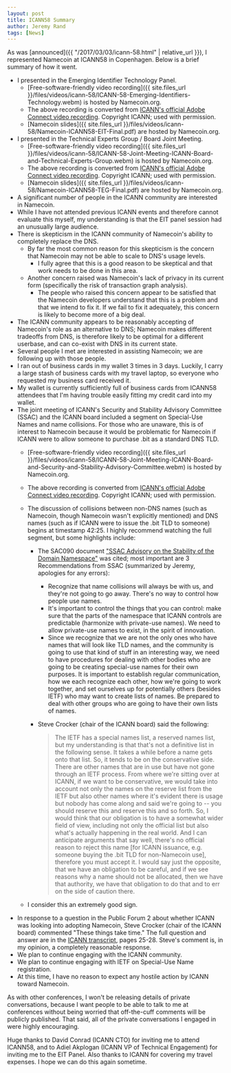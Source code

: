 ```yaml
---
layout: post
title: ICANN58 Summary
author: Jeremy Rand
tags: [News]
---
```


As was [announced]({{ "/2017/03/03/icann-58.html" | relative_url }}), I represented Namecoin at ICANN58 in Copenhagen.  Below is a brief summary of how it went.

* I presented in the Emerging Identifier Technology Panel.
    - [Free-software-friendly video recording]({{ site.files_url }}/files/videos/icann-58/ICANN-58-Emerging-Identifiers-Technology.webm) is hosted by Namecoin.org.
    - The above recording is converted from [ICANN's official Adobe Connect video recording](https://schedule.icann.org/event/9nqD/emerging-identifiers-technology).  Copyright ICANN; used with permission.
    - [Namecoin slides]({{ site.files_url }}/files/videos/icann-58/Namecoin-ICANN58-EIT-Final.pdf) are hosted by Namecoin.org.
* I presented in the Technical Experts Group / Board Joint Meeting.
    - [Free-software-friendly video recording]({{ site.files_url }}/files/videos/icann-58/ICANN-58-Joint-Meeting-ICANN-Board-and-Technical-Experts-Group.webm) is hosted by Namecoin.org.
    - The above recording is converted from [ICANN's official Adobe Connect video recording](https://schedule.icann.org/event/9oMt/joint-meeting-icann-board-technical-experts-group-teg).  Copyright ICANN; used with permission.
    - [Namecoin slides]({{ site.files_url }}/files/videos/icann-58/Namecoin-ICANN58-TEG-Final.pdf) are hosted by Namecoin.org.
* A significant number of people in the ICANN community are interested in Namecoin.
* While I have not attended previous ICANN events and therefore cannot evaluate this myself, my understanding is that the EIT panel session had an unusually large audience.
* There is skepticism in the ICANN community of Namecoin's ability to completely replace the DNS.
    - By far the most common reason for this skepticism is the concern that Namecoin may not be able to scale to DNS's usage levels.
        + I fully agree that this is a good reason to be skeptical and that work needs to be done in this area.
    - Another concern raised was Namecoin's lack of privacy in its current form (specifically the risk of transaction graph analysis).
        + The people who raised this concern appear to be satisfied that the Namecoin developers understand that this is a problem and that we intend to fix it.  If we fail to fix it adequately, this concern is likely to become more of a big deal.
* The ICANN community appears to be reasonably accepting of Namecoin's role as an alternative to DNS; Namecoin makes different tradeoffs from DNS, is therefore likely to be optimal for a different userbase, and can co-exist with DNS in its current state.
* Several people I met are interested in assisting Namecoin; we are following up with those people.
* I ran out of business cards in my wallet 3 times in 3 days.  Luckily, I carry a large stash of business cards with my travel laptop, so everyone who requested my business card received it.
* My wallet is currently sufficiently full of business cards from ICANN58 attendees that I'm having trouble easily fitting my credit card into my wallet.
* The joint meeting of ICANN's Security and Stability Advisory Committee (SSAC) and the ICANN board included a segment on Special-Use Names and name collisions.  For those who are unaware, this is of interest to Namecoin because it would be problematic for Namecoin if ICANN were to allow someone to purchase .bit as a standard DNS TLD.
    - [Free-software-friendly video recording]({{ site.files_url }}/files/videos/icann-58/ICANN-58-Joint-Meeting-ICANN-Board-and-Security-and-Stability-Advisory-Committee.webm) is hosted by Namecoin.org.
    - The above recording is converted from [ICANN's official Adobe Connect video recording](https://schedule.icann.org/event/9nvu/joint-meeting-icann-board-security-stability-advisory-committee).  Copyright ICANN; used with permission.
    - The discussion of collisions between non-DNS names (such as Namecoin, though Namecoin wasn't explicitly mentioned) and DNS names (such as if ICANN were to issue the .bit TLD to someone) begins at timestamp 42:25.  I highly recommend watching the full segment, but some highlights include:
        + The SAC090 document ["SSAC Advisory on the Stability of the Domain Namespace"](https://www.icann.org/en/system/files/files/sac-090-en.pdf) was cited; most important are 3 Recommendations from SSAC (summarized by Jeremy, apologies for any errors):
            * Recognize that name collisions will always be with us, and they're not going to go away.  There's no way to control how people use names.
            * It's important to control the things that you can control: make sure that the parts of the namespace that ICANN controls are predictable (harmonize with private-use names).  We need to allow private-use names to exist, in the spirit of innovation.
            * Since we recognize that we are not the only ones who have names that will look like TLD names, and the community is going to use that kind of stuff in an interesting way, we need to have procedures for dealing with other bodies who are going to be creating special-use names for their own purposes.  It is important to establish regular communication, how we each recognize each other, how we're going to work together, and set ourselves up for potentially others (besides IETF) who may want to create lists of names.  Be prepared to deal with other groups who are going to have their own lists of names.
        + Steve Crocker (chair of the ICANN board) said the following:
 
            > The IETF has a special names list, a reserved names list, but my understanding is that that's not a definitive list in the following sense.  It takes a while before a name gets onto that list.  So, it tends to be on the conservative side.  There are other names that are in use but have not gone through an IETF process.  From where we're sitting over at ICANN, if we want to be conservative, we would take into account not only the names on the reserve list from the IETF but also other names where it's evident there is usage but nobody has come along and said we're going to -- you should reserve this and reserve this and so forth.  So, I would think that our obligation is to have a somewhat wider field of view, including not only the official list but also what's actually happening in the real world.  And I can anticipate arguments that say well, there's no official reason to reject this name [for ICANN issuance, e.g. someone buying the .bit TLD for non-Namecoin use], therefore you must accept it.  I would say just the opposite, that we have an obligation to be careful, and if we see reasons why a name should not be allocated, then we have that authority, we have that obligation to do that and to err on the side of caution there.
 
    - I consider this an extremely good sign.
* In response to a question in the Public Forum 2 about whether ICANN was looking into adopting Namecoin, Steve Crocker (chair of the ICANN board) commented "These things take time."  The full question and answer are in the [ICANN transcript](https://schd.ws/hosted_files/icann58copenhagen2017/60/I58CPH_Thu16Mar2017-Public%20Forum%202-en.pdf), pages 25-28.  Steve's comment is, in my opinion, a completely reasonable response.
* We plan to continue engaging with the ICANN community.
* We plan to continue engaging with IETF on Special-Use Name registration.
* At this time, I have no reason to expect any hostile action by ICANN toward Namecoin.

As with other conferences, I won't be releasing details of private conversations, because I want people to be able to talk to me at conferences without being worried that off-the-cuff comments will be publicly published.  That said, all of the private conversations I engaged in were highly encouraging.

Huge thanks to David Conrad (ICANN CTO) for inviting me to attend ICANN58, and to Adiel Akplogan (ICANN VP of Technical Engagement) for inviting me to the EIT Panel.  Also thanks to ICANN for covering my travel expenses.  I hope we can do this again sometime.

